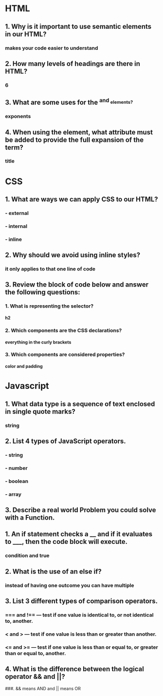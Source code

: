 # HTML
## 1. Why is it important to use semantic elements in our HTML?
### makes your code easier to understand
## 2. How many levels of headings are there in HTML?
### 6
## 3. What are some uses for the <sup> and <sub> elements?
### exponents
## 4. When using the <abbr> element, what attribute must be added to provide the full expansion of the term?
### title

# CSS
## 1. What are ways we can apply CSS to our HTML?
### - external 
### - internal
### - inline
## 2. Why should we avoid using inline styles?
### it only applies to that one line of code
## 3. Review the block of code below and answer the following questions:
### 1. What is representing the selector?
#### h2
### 2. Which components are the CSS declarations?
#### everything in the curly brackets
### 3. Which components are considered properties?
#### color and padding

# Javascript
## 1. What data type is a sequence of text enclosed in single quote marks?
### string
## 2. List 4 types of JavaScript operators.
### - string
### - number
### - boolean
### - array
## 3. Describe a real world Problem you could solve with a Function.
###
## 1. An if statement checks a __ and if it evaluates to ___, then the code block will execute.
### condition and true
## 2. What is the use of an else if?
### instead of having one outcome you can have multiple
## 3. List 3 different types of comparison operators.
### === and !== — test if one value is identical to, or not identical to, another.
### < and > — test if one value is less than or greater than another.
### <= and >= — test if one value is less than or equal to, or greater than or equal to, another.
## 4. What is the difference between the logical operator && and ||?
###. && means AND and || means OR

